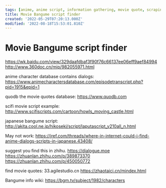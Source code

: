 ```yaml
---
tags: [anime, anime script, information gathering, movie quote, scraping, video generator]
title: Movie Bangume script finder
created: '2022-05-29T07:20:13.000Z'
modified: '2022-08-18T15:53:01.810Z'
---
```


# Movie Bangume script finder

https://wk.baidu.com/view/329daafdbaf3f90f76c66137ee06eff9aef84994
http://www.360doc.cn/mip/982055971.html
 
anime character database contains dialogs:
https://www.animecharactersdatabase.com/episodetranscript.php?pid=1915&epid=1

quodb the movie quotes database:
 https://www.quodb.com

scifi movie script example: 
http://www.scifiscripts.com/cartoon/howls_moving_castle.html

japanese bangume script:
http://akita.cool.ne.jp/hikoseki/script/laputascript_v210all_n.html

May not work:
https://jref.com/threads/where-in-internet-could-i-find-anime-dialogs-scripts-in-japanese.43408/

suggest you find this in zhihu.
 https://dialogue.moe
https://zhuanlan.zhihu.com/p/389873370
https://zhuanlan.zhihu.com/p/450050772

find movie quotes: 
33.agilestudio.cn
https://zhaotaici.cn/mindex.html

Bangume info wiki:
https://bgm.tv/subject/1982/characters
